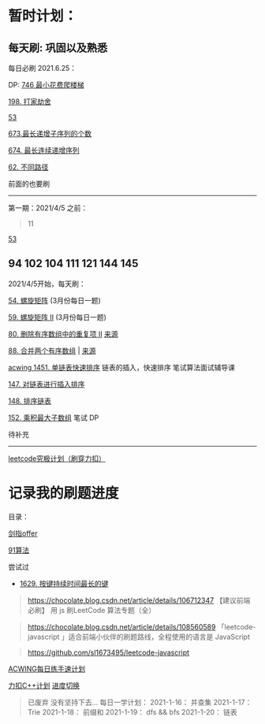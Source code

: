 # 暂时计划：

## 每天刷: 巩固以及熟悉

每日必刷
2021.6.25：

DP:
[746 最小花费爬楼梯](https://leetcode-cn.com/problems/min-cost-climbing-stairs/)

[198. 打家劫舍](https://leetcode-cn.com/problems/house-robber/)

[53](https://leetcode-cn.com/problems/maximum-subarray)

[673.最长递增子序列的个数](https://leetcode-cn.com/problems/number-of-longest-increasing-subsequence/)

[674. 最长连续递增序列](https://leetcode-cn.com/problems/longest-continuous-increasing-subsequence/)

[62. 不同路径](https://leetcode-cn.com/problems/unique-paths)

前面的也要刷


----




第一期：2021/4/5 之前： 
> 11 

[53](https://leetcode-cn.com/problems/maximum-subarray) 

94 102 104 111 121 144 145 
----
2021/4/5开始，每天刷：

[54. 螺旋矩阵](https://leetcode-cn.com/problems/spiral-matrix/) (3月份每日一题)

[59. 螺旋矩阵 II](https://leetcode-cn.com/problems/spiral-matrix-ii/) (3月份每日一题)


[80. 删除有序数组中的重复项 II](https://leetcode-cn.com/problems/remove-duplicates-from-sorted-array-ii/) [来源](./my-solutions/history-daily/2021-04/2021-04-06.80.md)


[88. 合并两个有序数组](https://leetcode-cn.com/problems/merge-sorted-array/) | [来源](./my-solutions/history-daily/2021-04/2021-04-05.88.md)

[acwing 1451. 单链表快速排序](https://www.acwing.com/activity/content/problem/content/1899/1/) 链表的插入，快速排序 笔试算法面试辅导课

[147. 对链表进行插入排序](https://leetcode-cn.com/problems/insertion-sort-list/)

[148. 排序链表](https://leetcode-cn.com/problems/sort-list/)

[152. 乘积最大子数组](https://leetcode-cn.com/problems/maximum-product-subarray/)  笔试 DP

待补充

----

[leetcode究极计划（刷穿力扣）](./acwing_leetcode_all/README.md)

# 记录我的刷题进度

目录：


[剑指offer](./jzoffer/README.md)


[91算法](./my-solutions/README.md)


尝试过
- [1629. 按键持续时间最长的键](./allset/1629.md)




> https://chocolate.blog.csdn.net/article/details/106712347 【建议前端必刷】 用 js 刷LeetCode 算法专题（全）



> https://chocolate.blog.csdn.net/article/details/108560589  「leetcode-javascript 」适合前端小伙伴的刷题路线，全程使用的语言是 JavaScript


> https://github.com/sl1673495/leetcode-javascript

[ACWING每日练手速计划](./acwing.md)

[力扣C++计划](./lc-cpp/README.md)
[进度切换](https://leetcode-cn.com/session/)

> 已废弃 没有坚持下去...
每日一学计划：
2021-1-16： 并查集
2021-1-17： Trie
2021-1-18： 前缀和
2021-1-19： dfs && bfs
2021-1-20： 链表